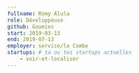 ```yaml
---
fullname: Romy Alula
role: Développeuse
github: Goumies
start: 2019-03-13
end: 2019-07-13
employer: service/la Combe
startups: # ta ou tes startups actuelles
    - voir-et-localiser
---
```

